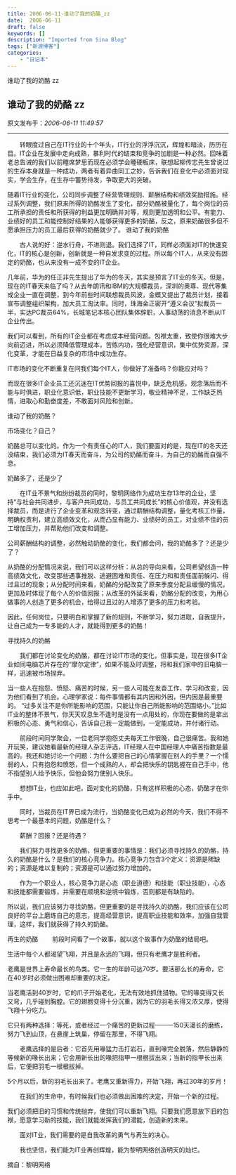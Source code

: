 ```yaml
---
title: 2006-06-11-谁动了我的奶酪_zz
date:  2006-06-11
draft: false
keywords: []
description: "Imported from Sina Blog"
tags: ["新浪博客"]
categories: 
    - "日记本"
---
```

谁动了我的奶酪 zz
## 谁动了我的奶酪 zz

 原文发布于：*2006-06-11 11:49:57*

 

--------------------------------------------------------------

　　转眼度过自己在IT行业的十个年头，IT行业的浮浮沉沉，辉煌和暗淡，历历在目。IT企业在发展中走向成熟，暴利时代的结束和竞争的加剧是一种必然。回味着老总告诫的我们以前睡席梦思而现在必须学会睡硬板床，联想起柳传志先生曾说过的生存本身就是一种成功，两者有着异曲同工之妙，告诉我们在变化中必须面对现实，学会生存，在生存中蓄势待发，争取更大的突破。

随着IT行业的变化，公司同步调整了经营管理规则、薪酬结构和绩效奖励措施。经过系列调整，我们原来所得的奶酪发生了变化，部分奶酪被量化了，每个岗位的员工所承担的责任和所获得的利益更加明确并对等，规则更加透明和公平。有能力、业绩好的员工和能控制好结果的人能够获得更多的奶酪，反之，原来奶酪很多但不愿承担压力的员工最后获得的奶酪就少了。
谁动了我的奶酪

　　古人说的好：逆水行舟，不进则退。我们选择了IT，同样必须面对IT的快速变化，IT的核心是创新，创新就是一种自发求变的过程。所以每个IT人，从来没有固定的奶酪，也从来没有一成不变的IT企业。

  
几年前，华为的任正非先生提出了华为的冬天，其实是预言了IT业的冬天。但是，现在的IT春天来临了吗？从去年朗讯和IBM的大规模裁员，深圳的奥尊、现代等集成企业一直在调整，到今年前些时间联想裁员风波，金蝶又提出了裁员计划，接着宣布调整组织架构，加大员工淘汰率。同时，珠海金正密开“遵义会议”拟裁员一半，实达PC裁员64%，长城笔记本核心团队集体辞职，人事动荡的消息不断从IT企业传出。

  我们可以看到，所有的IT企业都在考虑成本经营问题。包袱太重，致使你很难大步向前迈进，所以必须降低管理成本，苦练内功，强化经营意识，集中优势资源，深化变革，才能在日益复杂的市场中成功生存。

  IT市场的变化不断重复在问我们每个IT人，你做好了准备吗？你能应对吗？

而现在很多IT企业员工还沉迷在IT优势回报的喜悦中，缺乏危机感，观念落后而不能与时俱进，职业化意识低，职业技能不更新学习，敬业精神不足，工作缺乏热情，进取心和勤奋度差，不敢面对风险和创新。

  谁动了我的奶酪？

  市场变化？自己？

  奶酪总可以变化的。作为一个有责任心的IT人，我们要面对的是，现在IT的冬天还没结束，我们必须为IT春天而奋斗，为公司的奶酪而奋斗，为自己的奶酪而自强不息。

奶酪多了，还是少了

　　在IT业不景气和纷纷裁员的同时，黎明网络作为成功生存13年的企业，坚持“与社会共同进步，与客户共同成功，与员工共同成长”的核心价值观，并没有选择裁员，而是进行了企业变革和观念转变，通过薪酬结构调整，量化考核工作量，明确权责利，建立高绩效文化，从而凸显有能力、业绩好的员工，对业绩不佳的员工增加压力，并帮助他们改变和调整。

  公司薪酬结构的调整，必然触动奶酪的变化，我们都会问，我的奶酪多了？还是少了？

从奶酪的分配情况来说，我们可以这样分析：从总的导向来看，公司希望创造一种高绩效文化，改变那些遇事推脱、逃避困难和责任、在压力和和责任面前躲闪、得过且过的现象；从分配时间来看，奶酪的分配改变了原来季度分配且缓慢的情况，更加及时体现了每个人的价值回报；从改革的外延来看，奶酪分配的改变，为用心做事的人创造了更多的机会，给得过且过的人增添了更多的压力和考验。

  因此，任何岗位，只要明白和掌握了新的规则，不断学习，努力进取，自我提升，让自己成为一专多能的人才，就能得到更多的奶酪！

寻找持久的奶酪

　　我们都在讨论变化的奶酪，都在讨论IT市场的变化，但事实是，现在很多IT企业如同电脑芯片存在的“摩尔定律”，如果不能及时调整，将和我们家中的旧电脑一样，迅速被市场抛弃。

当一些人在抱怨、愤怒、痛苦的时候，另一些人可能在发奋工作、学习和改变，因为他们看到了机会。心理学家说：每件事情都有其内因和外因，但内因是最重要的。
“过多关注不是你所能影响的范围，只能让你自己所能影响的范围缩小。”比如IT业的整体不景气，你天天叹息生不逢时是没有一点用处的，你现在要做的是拿出积极的心态、勇气和信心，告诉自己我一定能做到，一定能成功，并付诸行动。

　　前段时间同学聚会，一位老同学抱怨丈夫每天工作很晚，自己很痛苦。我和她开玩笑，建议她看最新的经理人杂志评选，IT经理人在中国经理人中痛苦指数是最高的。我还和她讨论一个问题：为什么要把自己的心情掌握在别人的手里？一个懦弱的人，只有抱怨和愤怒，但一个成熟的人，却会把快乐的钥匙握在自己手中，他不指望别人给予快乐，但他会努力使别人快乐。

　　想想IT业，也应如此吧，面对变化的奶酪，只有这样积极的心态，奶酪才在你手中。

　　同时，当裁员在IT界已成为流行，当奶酪变化已成为必然的今天，我们不得不思考一个最基本的问题，奶酪是什么？

　　薪酬？回报？还是待遇？

　　我们努力寻找更多的奶酪，但更重要的事情是：我们必须寻找持久的奶酪，持久的奶酪是什么？是我们的核心竞争力。核心竞争力包含3个定义：资源是稀缺的；资源是难以复制的；资源是可以通过努力增加的。

　　作为一个职业人，核心竞争力是心态（职业道德）和技能（职业技能），心态和技能都需要锻炼，并需要在顺境和逆境中锻炼，否则都是有缺陷的。

所以说，我们应该努力寻找奶酪，但更重要的是寻找持久的奶酪，我们应该在公司良好的平台上磨练自己的意志，提高经营意识，提高职业技能和效率，加强自我管理，这样，我们就获得了持久的奶酪。

再生的奶酪
　　前段时间看了一个故事，就以这个故事作为奶酪的结局吧。

生活中每个人都渴望飞翔，并且是永远的飞翔，但只有老鹰才是胜利者。

老鹰是世界上寿命最长的鸟类。它一生的年龄可达70岁。要活那么长的寿命，它在40岁时必须做出困难却重要的决定。

  当老鹰活到40岁时，它的爪子开始老化，无法有效地抓住猎物。它的喙变得又长又弯，几乎碰到胸膛。它的翅膀变得十分沉重，因为它的羽毛长得又浓又厚，使得飞翔十分吃力。

它只有两种选择：等死，或者经过一个痛苦的更新过程———150天漫长的磨练，努力飞到山顶，在悬崖上筑巢，停留在那里，不得飞翔。

　　老鹰选择的是后者：它首先用喙猛力击打岩石，直到喙完全脱落，然后静静的等候新的喙长出来；它会用新长出的喙把指甲一根根拔出来；当新的指甲长出来后，它便把羽毛一根根拔掉。

5个月以后，新的羽毛长出来了。老鹰又重新得力，开始飞翔，再过30年的岁月！

　　在我们的生命中，有时候我们也必须做出困难的决定，开始一个新的过程。

我们必须把旧的习惯和传统抛弃，使我们可以重新飞翔。只要我们愿意放下旧的包袱，愿意学习新的技能，我们就能发挥我们的潜能，创造新的未来。

　　面对IT业，我们需要的是自我改革的勇气与再生的决心。

　　我也坚信，我们能为IT业再创辉煌，能为黎明网络创造明天的灿烂。

                         
摘自：黎明网络



